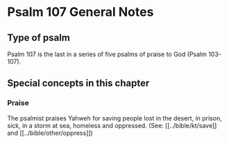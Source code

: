 # Psalm 107 General Notes
## Type of psalm

Psalm 107 is the last in a series of five psalms of praise to God (Psalm 103-107).

## Special concepts in this chapter
### Praise
The psalmist praises Yahweh for saving people lost in the desert, in prison, sick, in a storm at sea, homeless and oppressed. (See: [[../bible/kt/save]] and [[../bible/other/oppress]])